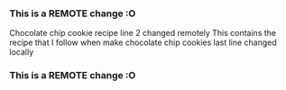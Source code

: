 ### This is a REMOTE change :O
Chocolate chip cookie recipe
line 2 changed remotely
This contains the recipe that I follow when make chocolate chip cookies
last line changed locally
### This is a REMOTE change :O
